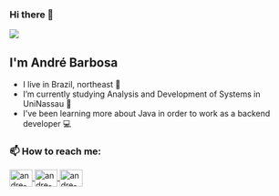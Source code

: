 ### Hi there 👋
<img align="center" src="https://media.tenor.com/images/83b90625006ac67045b68a39771d9f24/tenor.gif">

## I'm André Barbosa

- I live in Brazil, northeast 🤠
- I’m currently studying Analysis and Development of Systems in UniNassau 📖
- I've been learning more about Java in order to work as a backend developer 💻

### 📫 How to reach me:
<a href="https://www.linkedin.com/in/andre-barbosa-923798190/" target="_blank"> 
<img align="center" alt="andre-linkedin" height="30" width="40" src="https://cdn.jsdelivr.net/npm/simple-icons@3.0.1/icons/linkedin.svg" style="max-width:100%;">
</a>
<a href="https://www.instagram.com/lima_carlosufrpe/" target="_blank">
<img align="center" alt="andre-instagram" height="30" width="40" src="https://cdn.jsdelivr.net/npm/simple-icons@3.0.1/icons/instagram.svg" style="max-width:100%;">
</a>
<a href="limaufrpe289@gmail.com" target="_blank"> 
<img align="center" alt="andre-instagram" height="30" width="40" src="https://cdn.jsdelivr.net/npm/simple-icons@3.0.1/icons/gmail.svg" style="max-width:100%;">
</a> 

<!--
**Pilgriman/Pilgriman** is a ✨ _special_ ✨ repository because its `README.md` (this file) appears on your GitHub profile.

Here are some ideas to get you started:

- 🔭 I’m currently working on ...
- 🌱 I’m currently learning ...
- 👯 I’m looking to collaborate on ...
- 🤔 I’m looking for help with ...
- 💬 Ask me about ...
- 📫 How to reach me: ...
- 😄 Pronouns: ...
- ⚡ Fun fact: ...
-->
